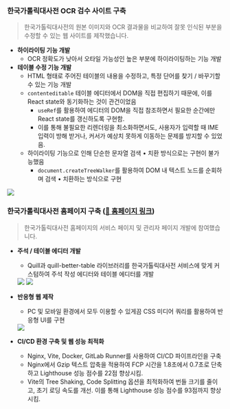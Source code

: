 ### 한국가톨릭대사전 OCR 검수 사이트 구축
> 한국가톨릭대사전의 원본 이미지와 OCR 결과물을 비교하여 잘못 인식된 부분을 수정할 수 있는 웹 사이트를 제작했습니다.
* __하이라이팅 기능 개발__
  * OCR 정확도가 낮아서 오타일 가능성인 높은 부분에 하이라이팅하는 기능 개발
* __테이블 수정 기능 개발__
  * HTML 형태로 주어진 테이블의 내용을 수정하고, 특정 단어를 찾기 / 바꾸기할 수 있는 기능 개발
  * `contenteditable` 테이블 에디터에서 DOM을 직접 편집하기 때문에, 이를 React state와 동기화하는 것이 관건이었음
    * `useRef`를 활용하여 에디터의 DOM을 직접 참조하면서 필요한 순간에만 React state를 갱신하도록 구현함. 
    * 이를 통해 불필요한 리렌더링을 최소화하면서도, 사용자가 입력할 때 IME 입력이 방해 받거나, 커서가 예상치 못하게 이동하는 문제를 방지할 수 있었음. 
  * 하이라이팅 기능으로 인해 단순한 문자열 검색 • 치환 방식으로는 구현이 불가능했음
    * `document.createTreeWalker`를 활용하여 DOM 내 텍스트 노드를 순회하며 검색 • 치환하는 방식으로 구현  
  
<img src="/assets/markdown/embed/tmaxai/ocr_inspection.gif" />
  
### 한국가톨릭대사전 홈페이지 구축 (<a href="https://encyclopedia.catholic.or.kr/" target="_blank">🔗 홈페이지 링크</a>)
> 한국가톨릭대사전 홈페이지의 서비스 페이지 및 관리자 페이지 개발에 참여했습니다.
* __주석 / 테이블 에디터 개발__
  * Quill과 quill-better-table 라이브러리를 한국가톨릭대사전 서비스에 맞게 커스텀하여 주석 작성 에디터와 테이블 에디터를 개발
  
  <img src="/assets/markdown/embed/tmaxai/table_editor.gif">
  <img src="/assets/markdown/embed/tmaxai/footnote_editor.gif">
* __반응형 웹 제작__
  * PC 및 모바일 환경에서 모두 이용할 수 있게끔 CSS 미디어 쿼리를 활용하여 반응형 UI를 구현
  <img src="/assets/markdown/embed/tmaxai/responsive_ui.png">
* __CI/CD 환경 구축 및 웹 성능 최적화__
  * Nginx, Vite, Docker, GitLab Runner를 사용하여 CI/CD 파이프라인을 구축
  * Nginx에서 Gzip 텍스트 압축을 적용하여 FCP 시간을 1.8초에서 0.7초로 단축하고 Lighthouse 성능 점수를 22점 향상시킴.
  * Vite의 Tree Shaking, Code Splitting 옵션을 최적화하여 번들 크기를 줄이고, 초기 로딩 속도를 개선. 이를 통해 Lighthouse 성능 점수를 93점까지 향상시킴.
